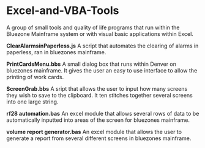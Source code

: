 # Excel-and-VBA-Tools
A group of small tools and quality of life programs that run within the Bluezone Mainframe system or with visual basic applications within Excel.

<b>ClearAlarmsinPaperless.js</b>
A script that automates the clearing of alarms in paperless, ran in bluezones mainframe.

<b>PrintCardsMenu.bbs</b>
A small dialog box that runs within Denver on bluezones mainframe.
It gives the user an easy to use interface to allow the printing of work cards.

<b>ScreenGrab.bbs</b>
A sript that allows the user to input how many screens they wish to save to the clipboard.
It ten stitches together several screens into one large string.

<b>rf28 automation.bas</b>
An excel module that allows several rows of data to be automatically inputted into areas of the screen for bluezones mainframe.

<b>volume report generator.bas</b>
An excel module that allows the user to generate a report from several different screens in bluezones mainframe.
